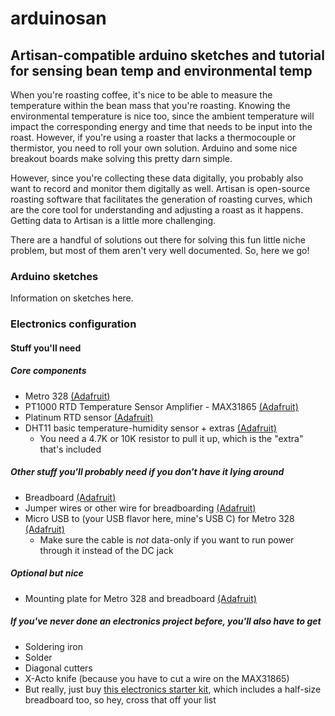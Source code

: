 # arduinosan
## Artisan-compatible arduino sketches and tutorial for sensing bean temp and environmental temp

When you're roasting coffee, it's nice to be able to measure the temperature within the bean mass that you're roasting. Knowing the environmental temperature is nice too, since the ambient temperature will impact the corresponding energy and time that needs to be input into the roast. However, if you're using a roaster that lacks a thermocouple or thermistor, you need to roll your own solution. Arduino and some nice breakout boards make solving this pretty darn simple.

However, since you're collecting these data digitally, you probably also want to record and monitor them digitally as well. Artisan is open-source roasting software that facilitates the generation of roasting curves, which are the core tool for understanding and adjusting a roast as it happens. Getting data to Artisan is a little more challenging.

There are a handful of solutions out there for solving this fun little niche problem, but most of them aren't very well documented. So, here we go!

### Arduino sketches

Information on sketches here.

### Electronics configuration

#### Stuff you'll need
##### Core components
- Metro 328 [(Adafruit)](https://www.adafruit.com/product/2488)
- PT1000 RTD Temperature Sensor Amplifier - MAX31865 [(Adafruit)](https://www.adafruit.com/product/3648)
- Platinum RTD sensor [(Adafruit)](https://www.adafruit.com/product/3290)
- DHT11 basic temperature-humidity sensor + extras [(Adafruit)](https://www.adafruit.com/product/386)
  - You need a 4.7K or 10K resistor to pull it up, which is the "extra" that's included
##### Other stuff you'll probably need if you don't have it lying around
- Breadboard [(Adafruit)](https://www.adafruit.com/product/64)
- Jumper wires or other wire for breadboarding [(Adafruit)](https://www.adafruit.com/product/153)
- Micro USB to (your USB flavor here, mine's USB C) for Metro 328 [(Adafruit)](https://www.adafruit.com/product/3878)
  - Make sure the cable is *not* data-only if you want to run power through it instead of the DC jack
##### Optional but nice 
- Mounting plate for Metro 328 and breadboard [(Adafruit)](https://www.adafruit.com/product/275)
##### If you've never done an electronics project before, you'll also have to get
- Soldering iron
- Solder
- Diagonal cutters
- X-Acto knife (because you have to cut a wire on the MAX31865) 
- But really, just buy [this electronics starter kit](https://www.adafruit.com/product/136), which includes a half-size breadboard too, so hey, cross that off your list
